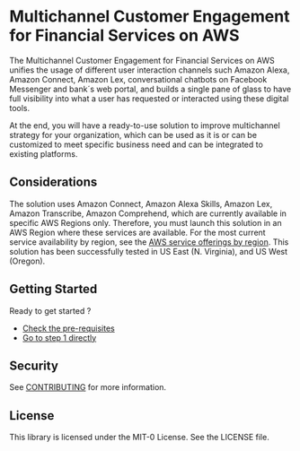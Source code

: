 # Multichannel Customer Engagement for Financial Services on AWS

The Multichannel Customer Engagement for Financial Services on AWS unifies the usage of different user interaction channels such Amazon Alexa, Amazon Connect, Amazon Lex, conversational chatbots on Facebook Messenger and bank´s web portal, and builds a single pane of glass to have full visibility into what a user has requested or interacted using these digital tools.

At the end, you will have a ready-to-use solution to improve multichannel strategy for your organization, which can be used as it is or can be customized to meet specific business need and can be integrated to existing platforms.

## Considerations

The solution uses Amazon Connect, Amazon Alexa Skills, Amazon Lex, Amazon Transcribe, Amazon Comprehend, which are currently available in specific AWS Regions only. Therefore, you must launch this solution in an AWS Region where these services are available. For the most current service availability by region, see the [AWS service offerings by region](https://aws.amazon.com/about-aws/global-infrastructure/regional-product-services/). This solution has been successfully tested in US East (N. Virginia), and US West (Oregon).

## Getting Started 
Ready to get started ?

- [Check the pre-requisites](./deployment-guide/00_Prerequisites/README.md)
- [Go to step 1 directly](./deployment-guide/01_AmazonConnect//README.md)

## Security

See [CONTRIBUTING](CONTRIBUTING.md#security-issue-notifications) for more information.

## License

This library is licensed under the MIT-0 License. See the LICENSE file.
